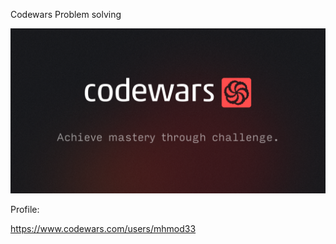 Codewars Problem solving

<img src="https://github.com/mhmod33/codewars_problem_sloving/blob/main/cover.png" border-radius:15 width="800">

Profile:

https://www.codewars.com/users/mhmod33
